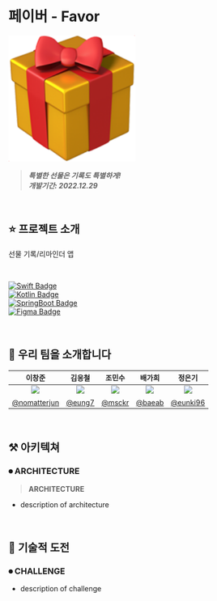 
# 페이버 - Favor
<img height="250" src="./assets/icon.png"></img>
> **_특별한 선물은 기록도 특별하게!_** <br/>
> **_개발기간: 2022.12.29_**

<br/>

## ⭐️ 프로젝트 소개

선물 기록/리마인더 앱

<br/>

[![Swift Badge](http://img.shields.io/badge/-5.7.1-555555?style=for-the-badge&label=Swift&labelColor=F54A2A&logo=swift&logoColor=white)]() <br/>
[![Kotlin Badge](http://img.shields.io/badge/-1.8.0-555555?style=for-the-badge&label=Kotlin&labelColor=7A54F6&logo=kotlin&logoColor=white)]() <br/>
[![SpringBoot Badge](http://img.shields.io/badge/-2.7.5-555555?style=for-the-badge&label=SpringBoot&labelColor=7DB150&logo=spring&logoColor=white)]() <br/>
[![Figma Badge](http://img.shields.io/badge/-116.5.18-555555?style=for-the-badge&label=Figma&labelColor=5451F6&logo=figma&logoColor=white)]() <br/>

<br/>

## 👥 우리 팀을 소개합니다

|이창준|김응철|조민수|배가희|정은기|
|:-:|:-:|:-:|:-:|:-:|
|<img src="https://avatars.githubusercontent.com/u/60438045?v=4" width=200>|<img src="https://avatars.githubusercontent.com/u/97531269?v=4" width=200>|<img src="https://avatars.githubusercontent.com/u/91575646?v=4" width=200>|<img src="https://avatars.githubusercontent.com/u/114586593?v=4" width=200>|<img src="https://avatars.githubusercontent.com/u/114793764?v=4" width=200>|
|[@nomatterjun](https://github.com)|[@eung7](https://github.com/eung7)|[@msckr](https://github.com/msckr)|[@baeab](https://github.com/baeab)|[@eunki96](https://github.com/eunki96)|

<br/>


## ⚒ 아키텍쳐 

### ⏺ ARCHITECTURE

> **ARCHITECTURE**
- description of architecture

<br/>

## 🚀 기술적 도전

### ⏺ CHALLENGE
- description of challenge

<br/>
